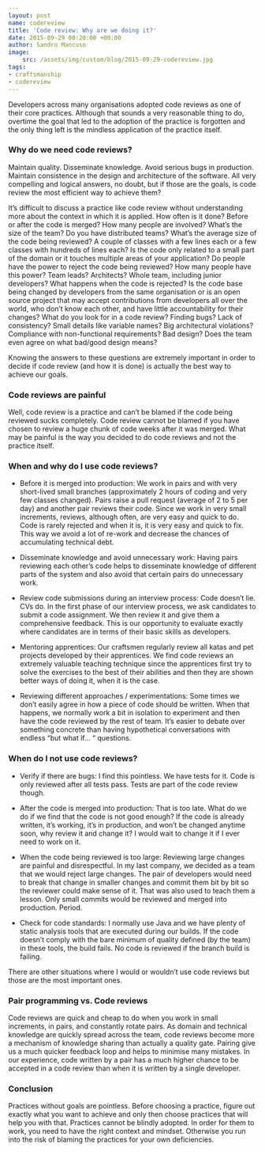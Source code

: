 ```yaml
---
layout: post
name: codereview
title: 'Code review: Why are we doing it?'
date: 2015-09-29 00:20:00 +00:00
author: Sandro Mancuso
image:
    src: /assets/img/custom/blog/2015-09-29-codereview.jpg
tags:
- craftsmanship
- codereview
---
```


Developers across many organisations adopted code reviews as one of their core practices. Although that sounds a very reasonable thing to do, overtime the goal that led to the adoption of the practice is forgotten and the only thing left is the mindless application of the practice itself.

### Why do we need code reviews?

Maintain quality. Disseminate knowledge. Avoid serious bugs in production. Maintain consistence in the design and architecture of the software. All very compelling and logical answers, no doubt, but if those are the goals, is code review the most efficient way to achieve them?

It’s difficult to discuss a practice like code review without understanding more about the context in which it is applied. How often is it done? Before or after the code is merged? How many people are involved? What’s the size of the team? Do you have distributed teams? What’s the average size of the code being reviewed? A couple of classes with a few lines each or a few classes with hundreds of lines each? Is the code only related to a small part of the domain or it touches multiple areas of your application? Do people have the power to reject the code being reviewed? How many people have this power? Team leads? Architects? Whole team, including junior developers? What happens when the code is rejected? Is the code base being changed by developers from the same organisation or is an open source project that may accept contributions from developers all over the world, who don’t know each other, and have little accountability for their changes? What do you look for in a code review? Finding bugs? Lack of consistency? Small details like variable names? Big architectural violations? Compliance with non-functional requirements? Bad design? Does the team even agree on what bad/good design means?

Knowing the answers to these questions are extremely important in order to decide if code review (and how it is done) is actually the best way to achieve our goals.

### Code reviews are painful

Well, code review is a practice and can’t be blamed if the code being reviewed sucks completely. Code review cannot be blamed if you have chosen to review a huge chunk of code weeks after it was merged. What may be painful is the way you decided to do code reviews and not the practice itself.

### When and why do I use code reviews?

* Before it is merged into production: We work in pairs and with very short-lived small branches (approximately 2 hours of coding and very few classes changed). Pairs raise a pull request (average of 2 to 5 per day) and another pair reviews their code. Since we work in very small increments, reviews, although often, are very easy and quick to do. Code is rarely rejected and when it is, it is very easy and quick to fix. This way we avoid a lot of re-work and decrease the chances of accumulating technical debt.

* Disseminate knowledge and avoid unnecessary work: Having pairs reviewing each other’s code helps to disseminate knowledge of different parts of the system and also avoid that certain pairs do unnecessary work.
* Review code submissions during an interview process: Code doesn’t lie. CVs do. In the first phase of our interview process, we ask candidates to submit a code assignment. We then review it and give them a comprehensive feedback. This is our opportunity to evaluate exactly where candidates are in terms of their basic skills as developers.
* Mentoring apprentices: Our craftsmen regularly review all katas and pet projects developed by their apprentices. We find code reviews an extremely valuable teaching technique since the apprentices first try to solve the exercises to the best of their abilities and then they are shown better ways of doing it, when it is the case.
* Reviewing different approaches / experimentations: Some times we don’t easily agree in how a piece of code should be written. When that happens, we normally work a bit in isolation to experiment and then have the code reviewed by the rest of team. It’s easier to debate over something concrete than having hypothetical conversations with endless “but what if… “ questions.


### When do I not use code reviews?

* Verify if there are bugs: I find this pointless. We have tests for it. Code is only reviewed after all tests pass. Tests are part of the code review though.

* After the code is merged into production: That is too late. What do we do if we find that the code is not good enough? If the code is already written, it’s working, it’s in production, and won’t be changed anytime soon, why review it and change it? I would wait to change it if I ever need to work on it.
* When the code being reviewed is too large: Reviewing large changes are painful and disrespectful. In my last company, we decided as a team that we would reject large changes. The pair of developers would need to break that change in smaller changes and commit them bit by bit so the reviewer could make sense of it. That was also used to teach them a lesson. Only small commits would be reviewed and merged into production. Period.
* Check for code standards: I normally use Java and we have plenty of static analysis tools that are executed during our builds. If the code doesn’t comply with the bare minimum of quality defined (by the team) in these tools, the build fails. No code is reviewed if the branch build is failing.

There are other situations where I would or wouldn’t use code reviews but those are the most important ones.

### Pair programming vs. Code reviews

Code reviews are quick and cheap to do when you work in small increments, in pairs, and constantly rotate pairs. As domain and technical knowledge are quickly spread across the team, code reviews become more a mechanism of knowledge sharing than actually a quality gate. Pairing give us a much quicker feedback loop and helps to minimise many mistakes. In our experience, code written by a pair has a much higher chance to be accepted in a code review than when it is written by a single developer.

### Conclusion

Practices without goals are pointless. Before choosing a practice, figure out exactly what you want to achieve and only then choose practices that will help you with that. Practices cannot be blindly adopted. In order for them to work, you need to have the right context and mindset. Otherwise you run into the risk of blaming the practices for your own deficiencies.





